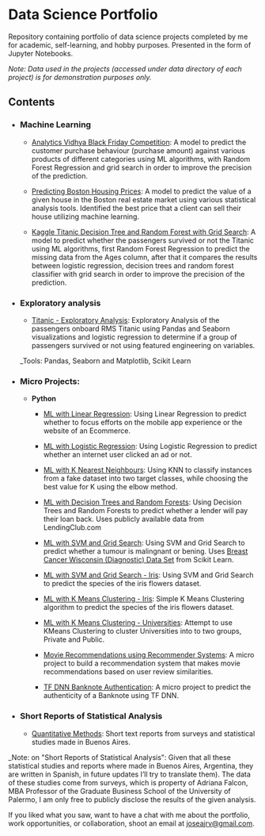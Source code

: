 ﻿# Data Science Portfolio
Repository containing portfolio of data science projects completed by me for academic, self-learning, and hobby purposes. Presented in the form of Jupyter Notebooks.


_Note: Data used in the projects (accessed under data directory of each project) is for demonstration purposes only._

## Contents

- ### Machine Learning

	- [Analytics Vidhya Black Friday Competition](https://nbviewer.jupyter.org/github/joseajrv/Data-Science-Portfolio/blob/master/Black%20Friday/Black%20Friday.ipynb): A model to predict the customer purchase behaviour (purchase amount) against various products of different categories using ML algorithms, with Random Forest Regression and grid search in order to improve the precision of the prediction.

	- [Predicting Boston Housing Prices](https://nbviewer.jupyter.org/github/joseajrv/ML/blob/master/Boston%20Scikit%20Learn/Boston%20Housing%20.ipynb): A model to predict the value of a given house in the Boston real estate market using various statistical analysis tools. Identified the best price that a client can sell their house utilizing machine learning.

	- [Kaggle Titanic Decision Tree and Random Forest with Grid Search](https://nbviewer.jupyter.org/github/joseajrv/Data-Science-Portfolio/blob/master/Kaggle's%20Titanic%20Comp/Kaggle%20Titanic%20Comparing%20Decision%20Tree%20and%20Random%20Forest%20with%20Grid%20Search.ipynb): A model to predict whether the passengers survived or not the Titanic using ML algorithms, first Random Forest Regression to predict the missing data from the Ages column, after that it compares the results between logistic regression, decision trees and random forest classifier with grid search in order to improve the precision of the prediction.

- ### Exploratory analysis
	- [Titanic - Exploratory Analysis](https://nbviewer.jupyter.org/github/joseajrv/ML/blob/master/Kaggle's%20Titanic%20Comp/Titanic%20Exploratory%20Cleaning%20and%20Prediction%20Data%20Analysis.ipynb): Exploratory Analysis of the passengers onboard RMS Titanic using Pandas and Seaborn visualizations and logistic regression to determine if a group of passengers survived or not using featured engineering on variables.


	_Tools: Pandas, Seaborn and Matplotlib, Scikit Learn

- ### Micro Projects:

	- __Python__
		- [ML with Linear Regression](https://nbviewer.jupyter.org/github/joseajrv/ML/blob/master/Ecommerce%20Project%20Exercise/Ecommerce%20Project%20Exercise.ipynb): Using Linear Regression to predict whether to focus efforts on the mobile app experience or the website of an Ecommerce.

		- [ML with Logistic Regression](https://nbviewer.jupyter.org/github/joseajrv/ML/blob/master/Clicked%20on%20Ad%20Project/Logistic%20Regression%20Project%20.ipynb): Using Logistic Regression to predict whether an internet user clicked an ad or not.

		- [ML with K Nearest Neighbours](https://nbviewer.jupyter.org/github/joseajrv/ML/blob/master/Unscaled%20data%20Project/KNN%20and%20scaling%20the%20data%20Project%201.ipynb): Using KNN to classify instances from a fake dataset into two target classes, while choosing the best value for K using the elbow method.

		- [ML with Decision Trees and Random Forests]( https://nbviewer.jupyter.org/github/joseajrv/Data-Science-Portfolio/blob/master/Lending%20Club%20Project/Decision%20Trees%20and%20Random%20Forest%20Project%20.ipynb): Using Decision Trees and Random Forests to predict whether a lender will pay their loan back. Uses publicly available data from LendingClub.com

		- [ML with SVM and Grid Search](https://nbviewer.jupyter.org/github/joseajrv/Data-Science-Portfolio/blob/master/Scikit-Learn%20Breast%20Cancer%20Data/SVM%20and%20Grid%20Search.ipynb): Using SVM and Grid Search to predict whether a tumour is malingnant or bening. Uses [Breast Cancer Wisconsin (Diagnostic) Data Set](https://archive.ics.uci.edu/ml/datasets/Breast+Cancer+Wisconsin+Diagnostic) from Scikit Learn.

		- [ML with SVM and Grid Search - Iris](https://nbviewer.jupyter.org/github/joseajrv/Data-Science-Portfolio/blob/master/Iris%20Dataset%20Project/Iris%20-%20Support%20Vector%20Machines%20Project%20.ipynb): Using SVM and Grid Search to predict the species of the iris flowers dataset.

		- [ML with K Means Clustering - Iris](https://nbviewer.jupyter.org/github/joseajrv/Data-Science-Portfolio/blob/master/Iris%20Dataset%20Project/Iris%20Dataset%20K%20Means%20Clustering%20Project.ipynb): Simple K Means Clustering algorithm to predict the species of the iris flowers dataset.

		- [ML with K Means Clustering - Universities](https://nbviewer.jupyter.org/github/joseajrv/Data-Science-Portfolio/blob/master/Universities%20K%20Means%20Clustering/Universities%20-%20K%20Means%20Clustering%20Project%20.ipynb): Attempt to use KMeans Clustering to cluster Universities into to two groups, Private and Public.
		- [Movie Recommendations using Recommender Systems](https://github.com): A micro project to build a recommendation system that makes movie recommendations based on user review similarities.
		- [TF DNN Banknote Authentication](https://github.com/joseajrv/Data-Science-Portfolio/tree/master/Bank%20Authentication%20Tensorflow): A micro project to predict the authenticity of a Banknote using TF DNN.

- ### Short Reports of Statistical Analysis
	- [Quantitative Methods]( https://github.com/joseajrv/Data-Science-Portfolio/tree/master/Quantitative%20Methods): Short text reports from surveys and statistical studies made in Buenos Aires.

_Note: on "Short Reports of Statistical Analysis": Given that all these statistical studies and reports where made in Buenos Aires, Argentina, they are written in Spanish, in future updates I’ll try to translate them). The data of these studies come from surveys, which is property of Adriana Falcon, MBA Professor of the Graduate Business School of the University of Palermo, I am only free to publicly disclose the results of the given analysis.


If you liked what you saw, want to have a chat with me about the portfolio, work opportunities, or collaboration, shoot an email at joseajrv@gmail.com.
